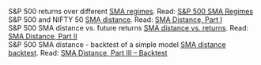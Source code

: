 S&P 500 returns over different [SMA regimes](sp500-sma-regime.R). Read: [S&P 500 SMA Regimes](https://stockviz.biz/2018/12/04/sp-500-sma-regimes/) \
S&P 500 and NIFTY 50 [SMA distance](sma-distance.R). Read: [SMA Distance, Part I](https://stockviz.biz/2018/12/24/sma-distance-part-i/) \
S&P 500 SMA distance vs. future returns [SMA distance vs. returns](sma-distance%20vs.%20returns.R). Read: [SMA Distance, Part II](https://stockviz.biz/2018/12/25/sma-distance-part-ii/) \
S&P 500 SMA distance - backtest of a simple model [SMA distance backtest](sma-distance-backtest.R). Read: [SMA Distance, Part III – Backtest](https://stockviz.biz/2018/12/26/sma-distance-part-iii-backtest/)

